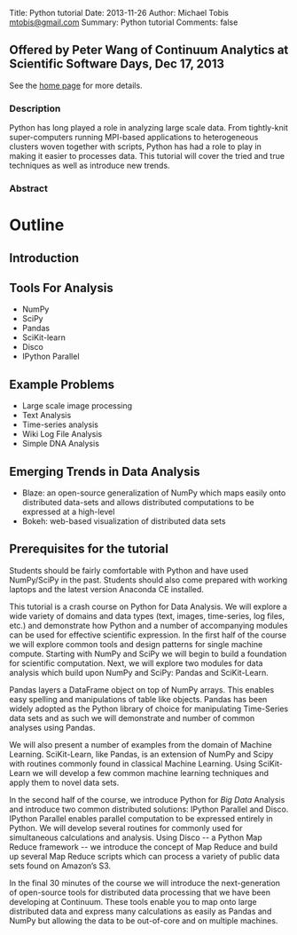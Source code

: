 Title: Python tutorial
Date: 2013-11-26
Author: Michael Tobis <mtobis@gmail.com>
Summary: Python tutorial
Comments: false

<h2> Offered by Peter Wang of Continuum Analytics at Scientific Software Days, Dec 17, 2013 </h2>

See the <a href="http://www.scisoftdays.org">home page</a> for more details.

<h3>Description</h3>

<div class="description"><p>Python has long played a role in analyzing large scale data.  From tightly-knit super-computers running MPI-based applications to heterogeneous clusters woven together with scripts, Python has had a role to play in making it easier to processes data.  This tutorial will cover the tried and true techniques as well as introduce new trends. </p></div>

<h3>Abstract</h3>

<div class="abstract"><h1>Outline</h1>
<h2>Introduction</h2>
<h2>Tools For Analysis</h2>
<ul>
<li>NumPy</li>
<li>SciPy</li>
<li>Pandas</li>
<li>SciKit-learn</li>
<li>Disco</li>
<li>IPython Parallel</li>
</ul>
<h2>Example Problems</h2>
<ul>
<li>Large scale image processing</li>
<li>Text Analysis</li>
<li>Time-series analysis</li>
<li>Wiki Log File Analysis</li>
<li>Simple DNA Analysis</li>
</ul>
<h2>Emerging Trends in Data Analysis</h2>
<ul>
<li>Blaze: an open-source generalization of NumPy which maps easily onto distributed data-sets and allows distributed computations to be expressed at a high-level</li>
<li>Bokeh: web-based visualization of distributed data sets</li>
</ul>
<h2>Prerequisites for the tutorial</h2>
<p>Students should be fairly comfortable with Python and have used NumPy/SciPy in the past. Students should also come prepared with working laptops and the latest version Anaconda CE installed.</p>
<p>This tutorial is a crash course on Python for Data Analysis.  We will explore a wide variety of domains and data types (text, images, time-series, log files, etc.) and demonstrate how Python and a number of accompanying modules can be used for effective scientific expression.  In the first half of the course we will explore common tools and design patterns for single machine compute.  Starting with NumPy and SciPy we will begin to build a foundation for scientific computation.  Next, we will explore two modules for data analysis which build upon NumPy and SciPy: Pandas and SciKit-Learn.</p>
<p>Pandas layers a DataFrame object on top of NumPy arrays.  This enables easy spelling and manipulations of table like objects.  Pandas has been widely adopted as the Python library of choice for manipulating Time-Series data sets and as such we will demonstrate and number of common analyses using Pandas.<br/>
</p>
<p>We will also present a number of examples from the domain of Machine Learning. SciKit-Learn, like Pandas, is an extension of NumPy and Scipy with routines commonly found in classical Machine Learning.  Using SciKit-Learn we will develop a few common machine learning techniques and apply them to novel data sets.</p>
<p>In the second half of the course, we introduce Python for <em>Big Data</em> Analysis and introduce two common distributed solutions: IPython Parallel and Disco.  IPython Parallel enables parallel computation to be expressed entirely in Python.  We will develop several routines for commonly used for simultaneous calculations and analysis.  Using Disco -- a Python Map Reduce framework -- we introduce the concept of Map Reduce and build up several Map Reduce scripts which can process a variety of public data sets found on Amazon’s S3.</p>
<p>In the final 30 minutes of the course we will introduce the next-generation of open-source tools for distributed data processing that we have been developing at Continuum.  These tools enable you to map onto large distributed data and express many calculations as easily as Pandas and NumPy but allowing the data to be out-of-core and on multiple machines. </p></div>


